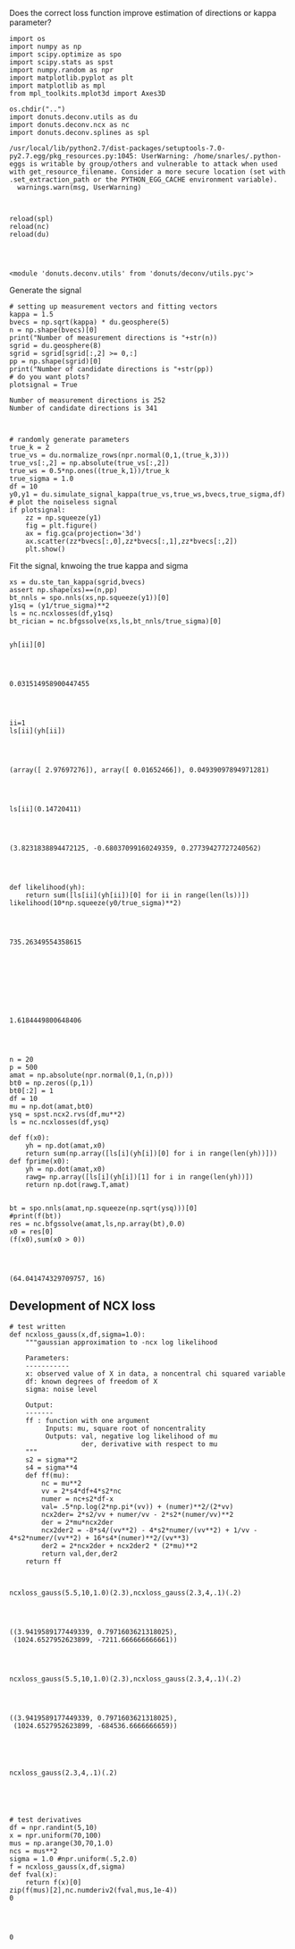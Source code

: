 
Does the correct loss function improve estimation of directions or kappa
parameter?


    import os
    import numpy as np
    import scipy.optimize as spo
    import scipy.stats as spst
    import numpy.random as npr
    import matplotlib.pyplot as plt
    import matplotlib as mpl
    from mpl_toolkits.mplot3d import Axes3D
    
    os.chdir("..")
    import donuts.deconv.utils as du
    import donuts.deconv.ncx as nc
    import donuts.deconv.splines as spl

    /usr/local/lib/python2.7/dist-packages/setuptools-7.0-py2.7.egg/pkg_resources.py:1045: UserWarning: /home/snarles/.python-eggs is writable by group/others and vulnerable to attack when used with get_resource_filename. Consider a more secure location (set with .set_extraction_path or the PYTHON_EGG_CACHE environment variable).
      warnings.warn(msg, UserWarning)



    reload(spl)
    reload(nc)
    reload(du)




    <module 'donuts.deconv.utils' from 'donuts/deconv/utils.pyc'>



Generate the signal


    # setting up measurement vectors and fitting vectors
    kappa = 1.5
    bvecs = np.sqrt(kappa) * du.geosphere(5)
    n = np.shape(bvecs)[0]
    print("Number of measurement directions is "+str(n))
    sgrid = du.geosphere(8)
    sgrid = sgrid[sgrid[:,2] >= 0,:]
    pp = np.shape(sgrid)[0]
    print("Number of candidate directions is "+str(pp))
    # do you want plots?
    plotsignal = True

    Number of measurement directions is 252
    Number of candidate directions is 341



    # randomly generate parameters
    true_k = 2
    true_vs = du.normalize_rows(npr.normal(0,1,(true_k,3)))
    true_vs[:,2] = np.absolute(true_vs[:,2])
    true_ws = 0.5*np.ones((true_k,1))/true_k
    true_sigma = 1.0
    df = 10
    y0,y1 = du.simulate_signal_kappa(true_vs,true_ws,bvecs,true_sigma,df)
    # plot the noiseless signal
    if plotsignal:
        zz = np.squeeze(y1)
        fig = plt.figure()
        ax = fig.gca(projection='3d')
        ax.scatter(zz*bvecs[:,0],zz*bvecs[:,1],zz*bvecs[:,2])
        plt.show()

Fit the signal, knwoing the true kappa and sigma


    xs = du.ste_tan_kappa(sgrid,bvecs)
    assert np.shape(xs)==(n,pp)
    bt_nnls = spo.nnls(xs,np.squeeze(y1))[0]
    y1sq = (y1/true_sigma)**2
    ls = nc.ncxlosses(df,y1sq)
    bt_rician = nc.bfgssolve(xs,ls,bt_nnls/true_sigma)[0]


    yh[ii][0]




    0.031514958900447455




    ii=1
    ls[ii](yh[ii])




    (array([ 2.97697276]), array([ 0.01652466]), 0.04939097894971281)




    ls[ii](0.14720411)




    (3.8231838894472125, -0.68037099160249359, 0.27739427727240562)




    def likelihood(yh):
        return sum([ls[ii](yh[ii])[0] for ii in range(len(ls))])
    likelihood(10*np.squeeze(y0/true_sigma)**2)




    735.26349554358615




    




    1.6184449800648406




    n = 20
    p = 500
    amat = np.absolute(npr.normal(0,1,(n,p)))
    bt0 = np.zeros((p,1))
    bt0[:2] = 1
    df = 10
    mu = np.dot(amat,bt0)
    ysq = spst.ncx2.rvs(df,mu**2)
    ls = nc.ncxlosses(df,ysq)
    
    def f(x0):
        yh = np.dot(amat,x0)
        return sum(np.array([ls[i](yh[i])[0] for i in range(len(yh))]))
    def fprime(x0):
        yh = np.dot(amat,x0)
        rawg= np.array([ls[i](yh[i])[1] for i in range(len(yh))])
        return np.dot(rawg.T,amat)


    bt = spo.nnls(amat,np.squeeze(np.sqrt(ysq)))[0]
    #print(f(bt))
    res = nc.bfgssolve(amat,ls,np.array(bt),0.0)
    x0 = res[0]
    (f(x0),sum(x0 > 0))




    (64.041474329709757, 16)



## Development of NCX loss


    
    # test written
    def ncxloss_gauss(x,df,sigma=1.0): 
        """gaussian approximation to -ncx log likelihood
        
        Parameters:
        -----------
        x: observed value of X in data, a noncentral chi squared variable
        df: known degrees of freedom of X
        sigma: noise level
    
        Output:
        -------
        ff : function with one argument
             Inputs: mu, square root of noncentrality
             Outputs: val, negative log likelihood of mu
                      der, derivative with respect to mu
        """
        s2 = sigma**2
        s4 = sigma**4
        def ff(mu):
            nc = mu**2
            vv = 2*s4*df+4*s2*nc
            numer = nc+s2*df-x
            val= .5*np.log(2*np.pi*(vv)) + (numer)**2/(2*vv)
            ncx2der= 2*s2/vv + numer/vv - 2*s2*(numer/vv)**2
            der = 2*mu*ncx2der
            ncx2der2 = -8*s4/(vv**2) - 4*s2*numer/(vv**2) + 1/vv - 4*s2*numer/(vv**2) + 16*s4*(numer)**2/(vv**3)
            der2 = 2*ncx2der + ncx2der2 * (2*mu)**2
            return val,der,der2
        return ff



    ncxloss_gauss(5.5,10,1.0)(2.3),ncxloss_gauss(2.3,4,.1)(.2)




    ((3.9419589177449339, 0.7971603621318025),
     (1024.6527952623899, -7211.666666666661))




    ncxloss_gauss(5.5,10,1.0)(2.3),ncxloss_gauss(2.3,4,.1)(.2)




    ((3.9419589177449339, 0.7971603621318025),
     (1024.6527952623899, -684536.6666666659))




    
    ncxloss_gauss(2.3,4,.1)(.2)


    


    # test derivatives
    df = npr.randint(5,10)
    x = npr.uniform(70,100)
    mus = np.arange(30,70,1.0)
    ncs = mus**2
    sigma = 1.0 #npr.uniform(.5,2.0)
    f = ncxloss_gauss(x,df,sigma)
    def fval(x):
        return f(x)[0]
    zip(f(mus)[2],nc.numderiv2(fval,mus,1e-4))
    0




    0




    


    


    


    


    
